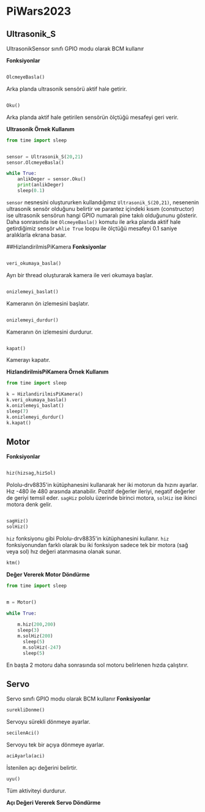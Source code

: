 # PiWars2023
## Ultrasonik_S
UltrasonikSensor sınıfı GPIO modu olarak BCM kullanır

**Fonksiyonlar**

```python

OlcmeyeBasla()

```

Arka planda ultrasonik sensörü aktif hale getirir.

```python

Oku()

```
Arka planda aktif hale getirilen sensörün ölçtüğü mesafeyi geri verir.

**Ultrasonik Örnek Kullanım**
```python
from time import sleep


sensor = Ultrasonik_S(20,21)
sensor.OlcmeyeBasla()

while True:
    anlikDeger = sensor.Oku()
    print(anlikDeger)
    sleep(0.1)

```
```sensor``` nesnesini oluştururken kullandığımız ```Ultrasonik_S(20,21)```, nesenenin ultrasonik sensör olduğunu belirtir ve parantez içindeki kısım (constructor) ise ultrasonik sensörun hangi GPIO numaralı pine takılı olduğununu gösterir. Daha sonrasında ise ```OlcmeyeBasla()``` komutu ile arka planda aktif hale getirdiğimiz sensör ```whlie True``` loopu ile ölçtüğü mesafeyi 0.1 saniye aralıklarla ekrana basar.


##HizlandirilmisPiKamera
**Fonksiyonlar**

```python

veri_okumaya_basla()

```
Ayrı bir thread oluşturarak kamera ile veri okumaya başlar.


```python

onizlemeyi_baslat()

```
Kameranın ön izlemesini başlatır.
```python

onizlemeyi_durdur()

```
Kameranın ön izlemesini durdurur.

```python

kapat()

```
Kamerayı kapatır.



**HizlandirilmisPiKamera Örnek Kullanım**
```python
from time import sleep

k = HizlandirilmisPiKamera()
k.veri_okumaya_basla()
k.onizlemeyi_baslat()
sleep(7)
k.onizlemeyi_durdur()
k.kapat()

```
## Motor
**Fonksiyonlar**
```python

hiz(hizsag,hizSol)

```
Pololu-drv8835'in kütüphanesini kullanarak her iki motorun da hızını ayarlar. Hız -480 ile 480 arasında atanabilir. Pozitif değerler ileriyi, negatif değerler de geriyi temsil eder. ```sagHiz``` pololu üzerinde birinci motora, ```solHiz``` ise ikinci motora denk gelir.

```python

sagHiz()
solHiz()
```
```hiz``` fonksiyonu gibi Pololu-drv8835'in kütüphanesini kullanır. ```hiz``` fonksiyonundan farklı olarak bu iki fonksiyon sadece tek bir motora (sağ veya sol) hız değeri atanmasına olanak sunar.
```python
ktm()
```

**Değer Vererek Motor Döndürme**
```python
from time import sleep


m = Motor()

while True:
  
    m.hiz(200,200)
    sleep(3)
    m.solHiz(200)
	  sleep(5)
	  m.solHiz(-247)
	  sleep(5)
```

En başta 2 motoru daha sonrasında sol motoru belirlenen hızda çalıştırır.

## Servo
Servo sınıfı GPIO modu olarak BCM kullanır
**Fonksiyonlar**
```python
surekliDonme()
```
Servoyu sürekli dönmeye ayarlar.
```python
secilenAci()
```
Servoyu tek bir açıya dönmeye ayarlar.
```python
aciAyarla(aci)
```
İstenilen açı değerini belirtir.
```python
uyu()
```
Tüm aktiviteyi durdurur.

**Açı Değeri Vererek Servo Döndürme**
```python

```
